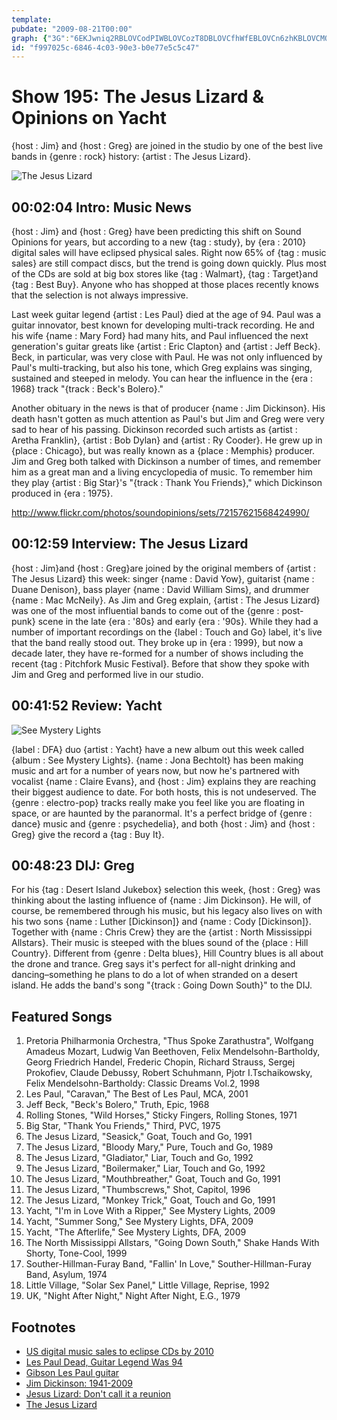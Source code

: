 ```yaml
---
template: 
pubdate: "2009-08-21T00:00"
graph: {"3G":"6EKJwniq2RBLOVCodPIWBLOVCozT8DBLOVCfhWfEBLOVCn6zhKBLOVCMOJ5z072SsBLOVC072SsBBP5R","LN":"6hKYsBEoNzBEoNzn73AKBEoNzlkPAcBCw40BEoNzBEoNzFQkuhBEoNzk5WrT","1XS":"oFWYwznwXNJwCV6znwXNeF10pznwXNBFC0HznwXN97qipBFC0H97qipX6cfd97qipBHm1G","28N":"BHm1GqYVo9BDQQPRAz54RAz54rdVsoRAz54ygFExRAz54YICPB3X8yTRAz54Bzv9cRAz54"}
id: "f997025c-6846-4c03-90e3-b0e77e5c5c47"
---
```






# Show 195: The Jesus Lizard & Opinions on Yacht

{host : Jim} and {host : Greg} are joined in the studio by one of the best live bands in {genre : rock} history: {artist : The Jesus Lizard}.

![The Jesus Lizard](https://static.soundopinions.org/images/2009/jesuslizard.jpg)



## 00:02:04 Intro: Music News

{host : Jim} and {host : Greg} have been predicting this shift on Sound Opinions for years, but according to a new {tag : study}, by {era : 2010} digital sales will have eclipsed physical sales. Right now 65% of {tag : music sales} are still compact discs, but the trend is going down quickly. Plus most of the CDs are sold at big box stores like {tag : Walmart}, {tag : Target}and {tag : Best Buy}. Anyone who has shopped at those places recently knows that the selection is not always impressive.

Last week guitar legend {artist : Les Paul} died at the age of 94. Paul was a guitar innovator, best known for developing multi-track recording. He and his wife {name : Mary Ford} had many hits, and Paul influenced the next generation's guitar greats like {artist : Eric Clapton} and {artist : Jeff Beck}. Beck, in particular, was very close with Paul. He was not only influenced by Paul's multi-tracking, but also his tone, which Greg explains was singing, sustained and steeped in melody. You can hear the influence in the {era : 1968} track "{track : Beck's Bolero}."

Another obituary in the news is that of producer {name : Jim Dickinson}. His death hasn't gotten as much attention as Paul's but Jim and Greg were very sad to hear of his passing. Dickinson recorded such artists as {artist : Aretha Franklin}, {artist : Bob Dylan} and {artist : Ry Cooder}. He grew up in {place : Chicago}, but was really known as a {place : Memphis} producer. Jim and Greg both talked with Dickinson a number of times, and remember him as a great man and a living encyclopedia of music. To remember him they play {artist : Big Star}'s "{track : Thank You Friends}," which Dickinson produced in {era : 1975}.

http://www.flickr.com/photos/soundopinions/sets/72157621568424990/



## 00:12:59 Interview: The Jesus Lizard

{host : Jim}and {host : Greg}are joined by the original members of {artist : The Jesus Lizard} this week: singer {name : David Yow}, guitarist {name : Duane Denison}, bass player {name : David William Sims}, and drummer {name : Mac McNeily}. As Jim and Greg explain, {artist : The Jesus Lizard} was one of the most influential bands to come out of the {genre : post-punk} scene in the late {era : '80s} and early {era : '90s}. While they had a number of important recordings on the {label : Touch and Go} label, it's live that the band really stood out. They broke up in {era : 1999}, but now a decade later, they have re-formed for a number of shows including the recent {tag : Pitchfork Music Festival}. Before that show they spoke with Jim and Greg and performed live in our studio.



## 00:41:52 Review: Yacht

![See Mystery Lights](https://static.soundopinions.org/assets/195/1XS0.jpg)

{label : DFA} duo {artist : Yacht} have a new album out this week called {album : See Mystery Lights}. {name : Jona Bechtolt} has been making music and art for a number of years now, but now he's partnered with vocalist {name : Claire Evans}, and {host : Jim} explains they are reaching their biggest audience to date. For both hosts, this is not undeserved. The {genre : electro-pop} tracks really make you feel like you are floating in space, or are haunted by the paranormal. It's a perfect bridge of {genre : dance} music and {genre : psychedelia}, and both {host : Jim} and {host : Greg} give the record a {tag : Buy It}.



## 00:48:23 DIJ: Greg

For his {tag : Desert Island Jukebox} selection this week, {host : Greg} was thinking about the lasting influence of {name : Jim Dickinson}. He will, of course, be remembered through his music, but his legacy also lives on with his two sons {name : Luther [Dickinson]} and {name : Cody [Dickinson]}. Together with {name : Chris Crew} they are the {artist : North Mississippi Allstars}. Their music is steeped with the blues sound of the {place : Hill Country}. Different from {genre : Delta blues}, Hill Country blues is all about the drone and trance. Greg says it's perfect for all-night drinking and dancing–something he plans to do a lot of when stranded on a desert island. He adds the band's song "{track : Going Down South}" to the DIJ.



## Featured Songs

1. Pretoria Philharmonia Orchestra, "Thus Spoke Zarathustra", Wolfgang Amadeus Mozart, Ludwig Van Beethoven, Felix Mendelsohn-Bartholdy, Georg Friedrich Handel, Frederic Chopin, Richard Strauss, Sergej Prokofiev, Claude Debussy, Robert Schuhmann, Pjotr I.Tschaikowsky, Felix Mendelsohn-Bartholdy: Classic Dreams Vol.2, 1998
2. Les Paul, "Caravan," The Best of Les Paul, MCA, 2001
3. Jeff Beck, "Beck's Bolero," Truth, Epic, 1968
4. Rolling Stones, "Wild Horses," Sticky Fingers, Rolling Stones, 1971
5. Big Star, "Thank You Friends," Third, PVC, 1975
6. The Jesus Lizard, "Seasick," Goat, Touch and Go, 1991
7. The Jesus Lizard, "Bloody Mary," Pure, Touch and Go, 1989
8. The Jesus Lizard, "Gladiator," Liar, Touch and Go, 1992
9. The Jesus Lizard, "Boilermaker," Liar, Touch and Go, 1992
10. The Jesus Lizard, "Mouthbreather," Goat, Touch and Go, 1991
11. The Jesus Lizard, "Thumbscrews," Shot, Capitol, 1996
12. The Jesus Lizard, "Monkey Trick," Goat, Touch and Go, 1991
13. Yacht, "I'm in Love With a Ripper," See Mystery Lights, 2009
14. Yacht, "Summer Song," See Mystery Lights, DFA, 2009
15. Yacht, "The Afterlife," See Mystery Lights, DFA, 2009
16. The North Mississippi Allstars, "Going Down South," Shake Hands With Shorty, Tone-Cool, 1999
17. Souther-Hillman-Furay Band, "Fallin' In Love," Souther-Hillman-Furay Band, Asylum, 1974
18. Little Village, "Solar Sex Panel," Little Village, Reprise, 1992
19. UK, "Night After Night," Night After Night, E.G., 1979



## Footnotes

- [US digital music sales to eclipse CDs by 2010](http://arstechnica.com/business/2009/08/global-digital-music-sales-to-overtake-physical-by-2016/)
- [Les Paul Dead, Guitar Legend Was 94](http://www.huffingtonpost.com/2009/08/13/les-paul-dead-guitar-lege_n_258673.html)
- [Gibson Les Paul guitar](http://news.bbc.co.uk/2/hi/entertainment/8200499.stm)
- [Jim Dickinson: 1941-2009](http://www.pastemagazine.com/articles/2009/08/jim-dickinson-1941-2009.html)
- [Jesus Lizard: Don't call it a reunion](http://articles.chicagotribune.com/2009-07-12/news/0907090335_1_david-yow-jesus-lizard-band)
- [The Jesus Lizard](http://touchandgorecords.com/bands/band.php?id=78)